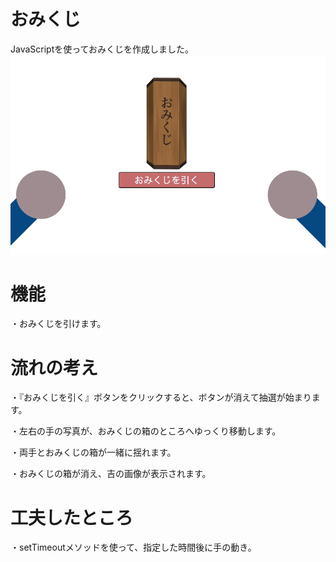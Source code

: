 # おみくじ

JavaScriptを使っておみくじを作成しました。
![サイトの画像](./スクリーンショット%202025-03-12%2015.56.16.png)


# 機能
・おみくじを引けます。


# 流れの考え
・『おみくじを引く』ボタンをクリックすると、ボタンが消えて抽選が始まります。

・左右の手の写真が、おみくじの箱のところへゆっくり移動します。

・両手とおみくじの箱が一緒に揺れます。

・おみくじの箱が消え、吉の画像が表示されます。

# 工夫したところ

・setTimeoutメソッドを使って、指定した時間後に手の動き。






